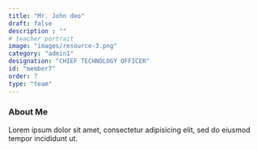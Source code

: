 ```yaml
---
title: "Mr. John deo"
draft: false
description : ""
# teacher portrait
image: "images/resource-3.png"
category: "admin1"
designation: "CHIEF TECHNOLOGY OFFICER"
id: "member7"
order: 7
type: "team"
---
```


### About Me

Lorem ipsum dolor sit amet, consectetur adipisicing elit, sed do eiusmod tempor incididunt ut.
